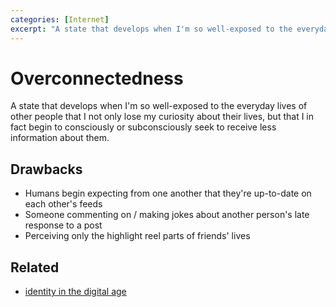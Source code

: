 ```yaml
---
categories: [Internet]
excerpt: "A state that develops when I'm so well-exposed to the everyday lives of other people that I lose my curiosity about their lives"
---
```


# Overconnectedness
A state that develops when I'm so well-exposed to the everyday lives of other people that I not only lose my curiosity about their lives, but that I in fact begin to consciously or subconsciously seek to receive less information about them. 

## Drawbacks
- Humans begin expecting from one another that they're up-to-date on each other's feeds
- Someone commenting on / making jokes about another person's late response to a post
- Perceiving only the highlight reel parts of friends' lives

## Related
- [identity in the digital age](/identity-in-the-digital-age)